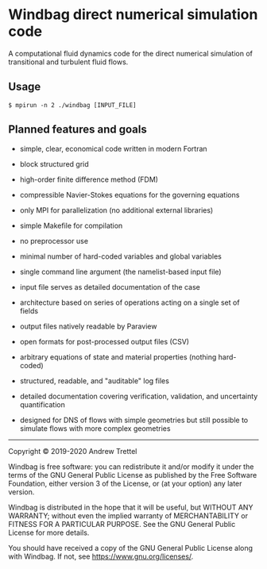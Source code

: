 Windbag direct numerical simulation code
========================================

A computational fluid dynamics code for the direct numerical simulation of
transitional and turbulent fluid flows.


Usage
-----

    $ mpirun -n 2 ./windbag [INPUT_FILE]


Planned features and goals
--------------------------

- simple, clear, economical code written in modern Fortran

- block structured grid

- high-order finite difference method (FDM)

- compressible Navier-Stokes equations for the governing equations

- only MPI for parallelization (no additional external libraries)

- simple Makefile for compilation

- no preprocessor use

- minimal number of hard-coded variables and global variables

- single command line argument (the namelist-based input file)

- input file serves as detailed documentation of the case

- architecture based on series of operations acting on a single set of fields

- output files natively readable by Paraview

- open formats for post-processed output files (CSV)

- arbitrary equations of state and material properties (nothing hard-coded)

- structured, readable, and "auditable" log files

- detailed documentation covering verification, validation, and uncertainty
  quantification

- designed for DNS of flows with simple geometries but still possible to
  simulate flows with more complex geometries


-------------------------------------------------------------------------------

Copyright © 2019-2020 Andrew Trettel

Windbag is free software: you can redistribute it and/or modify it under the
terms of the GNU General Public License as published by the Free Software
Foundation, either version 3 of the License, or (at your option) any later
version.

Windbag is distributed in the hope that it will be useful, but WITHOUT ANY
WARRANTY; without even the implied warranty of MERCHANTABILITY or FITNESS FOR A
PARTICULAR PURPOSE.  See the GNU General Public License for more details.

You should have received a copy of the GNU General Public License along with
Windbag.  If not, see <https://www.gnu.org/licenses/>.
